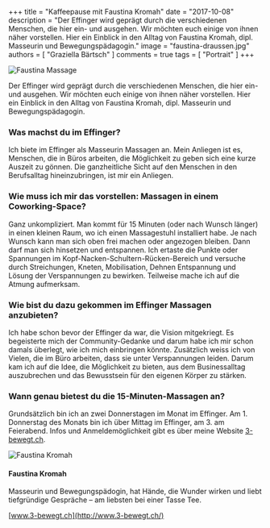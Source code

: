 +++
title = "Kaffeepause mit Faustina Kromah"
date = "2017-10-08"
description = "Der Effinger wird geprägt durch die verschiedenen Menschen, die hier ein- und ausgehen. Wir möchten euch einige von ihnen näher vorstellen. Hier  ein Einblick in den Alltag von Faustina Kromah, dipl. Masseurin und Bewegungspädagogin."
image = "faustina-draussen.jpg"
authors = [ "Graziella Bärtsch" ]
comments = true
tags = [ "Portrait" ]
+++

![Faustina Massage](faustina-massage.jpg)

<div class="lead">
Der Effinger wird geprägt durch die verschiedenen Menschen, die hier ein- und ausgehen. Wir möchten euch einige von ihnen näher vorstellen. Hier  ein Einblick in den Alltag von Faustina Kromah, dipl. Masseurin und Bewegungspädagogin.
</div>


### Was machst du im Effinger?

Ich biete im Effinger als Masseurin Massagen an. Mein Anliegen ist es, Menschen, die in Büros arbeiten, die Möglichkeit zu geben sich eine kurze Auszeit zu gönnen. Die ganzheitliche Sicht auf den Menschen in den Berufsalltag hineinzubringen, ist mir ein Anliegen.


### Wie muss ich mir das vorstellen: Massagen in einem Coworking-Space?

Ganz unkompliziert. Man kommt für 15 Minuten (oder nach Wunsch länger)  in einen kleinen Raum, wo ich einen Massagestuhl installiert habe. Je nach Wunsch kann man sich oben frei machen oder angezogen bleiben. Dann darf man sich hinsetzen und entspannen. Ich ertaste die Punkte oder Spannungen im Kopf-Nacken-Schultern-Rücken-Bereich und versuche durch Streichungen, Kneten, Mobilisation, Dehnen Entspannung und Lösung der Verspannungen zu bewirken. Teilweise mache ich auf die Atmung aufmerksam.


### Wie bist du dazu gekommen im Effinger Massagen anzubieten?

Ich habe schon bevor der Effinger da war, die Vision mitgekriegt. Es begeisterte mich der Community-Gedanke und darum habe ich mir schon damals überlegt, wie ich mich einbringen könnte. Zusätzlich weiss ich von Vielen, die im Büro arbeiten, dass sie unter Verspannungen leiden. Darum kam ich auf die Idee, die Möglichkeit zu bieten, aus dem Businessalltag auszubrechen und das Bewusstsein für den eigenen Körper zu stärken.


### Wann genau bietest du die 15-Minuten-Massagen an?

Grundsätzlich bin ich an zwei Donnerstagen im Monat im Effinger. Am 1. Donnerstag des Monats bin ich über Mittag im Effinger, am 3. am Feierabend. Infos und Anmeldemöglichkeit gibt es über meine Website [3-bewegt.ch](http://www.3-bewegt.ch/).


![Faustina Kromah](faustina-kromah-klein.jpg)

#### Faustina Kromah

Masseurin und Bewegungspädogin, hat Hände, die Wunder wirken und liebt tiefgründige Gespräche – am liebsten bei einer Tasse Tee.

[www.3-bewegt.ch](http://www.3-bewegt.ch/)
